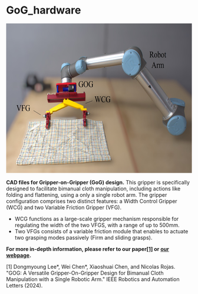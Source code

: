 # GoG_hardware

<p align="center">
  <img src="./img/GoG_img.jpg" width="640" height="406">

**CAD files for Gripper-on-Gripper (GoG) design.** This gripper is specifically designed to facilitate bimanual cloth manipulation, including actions like folding and flattening, using a only a single robot arm. The gripper configuration comprises two distinct features: a Width Control Gripper (WCG) and two Variable Friction Gripper (VFG). 
- WCG functions as a large-scale gripper mechanism responsible for regulating the width of the two VFGS, with a range of up to 500mm. 
- Two VFGs consists of a variable friction module that enables to actuate two grasping modes passively (Firm and sliding grasps).

**For more in-depth information, please refer to our paper[[1]](https://ieeexplore.ieee.org/abstract/document/10410659) or [our webpage](https://sites.google.com/view/gripperongripper).**

[1] Dongmyoung Lee*, Wei Chen*, Xiaoshuai Chen, and Nicolas Rojas. "GOG: A Versatile Gripper-On-Gripper Design for Bimanual Cloth Manipulation with a Single Robotic Arm." IEEE Robotics and Automation Letters (2024).
